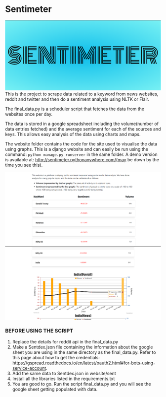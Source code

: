 # Sentimeter
![](./images/front.png)
This is the project to scrape data related to a keyword from news websites, reddit and twitter and then do a sentiment analysis using NLTK or Flair. 

The final_data.py is a scheduler script that fetches the data from the websites once per day.  

The data is stored in a google spreadsheet including the volume(number of data entries fetched) and the average sentiment for each of the sources and keys. This allows easy analysis of the data using charts and maps. 

The website folder contains the code for the site used to visualise the data using graphs. This is a django website and can easily be run using the command: `python manage.py runserver` in the same folder. A demo version is available at: http://sentimeter.pythonanywhere.com/(may be down by the time you see this).


![](./images/list.png)
![](./images/graphs.png)

### BEFORE USING THE SCRIPT
1. Replace the details for reddit api in the final_data.py
2. Make a Sentdex.json file containing the information about the google sheet you are using in the same directory as the final_data.py. Refer to this page about how to get the credentials: https://gspread.readthedocs.io/en/latest/oauth2.html#for-bots-using-service-account.
3. Add the same data to Sentdex.json in website/sent
4. Install all the libraries listed in the requirements.txt
5. You are good to go. Run the script final_data.py and you will see the google sheet getting populated with data.
